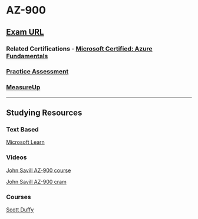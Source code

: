 # AZ-900

## [Exam URL](https://learn.microsoft.com/en-us/certifications/exams/az-900)

### Related Certifications - [Microsoft Certified: Azure Fundamentals](https://learn.microsoft.com/en-us/certifications/azure-fundamentals)

### [Practice Assessment](https://learn.microsoft.com/certifications/exams/az-900/practice/assessment?assessment-type=practice&assessmentId=23)

### [MeasureUp](https://www.measureup.com/microsoft-practice-test-az-900-microsoft-azure-fundamentals.html)

---

## Studying Resources 

### Text Based 
[Microsoft Learn](https://aka.ms/az900)
### Videos
[John Savill AZ-900 course](https://www.youtube.com/playlist?list=PLlVtbbG169nED0_vMEniWBQjSoxTsBYS3)

[John Savill AZ-900 cram](https://www.youtube.com/watch?v=tQp1YkB2Tgs)
### Courses
[Scott Duffy](https://www.udemy.com/course/az900-azure)
